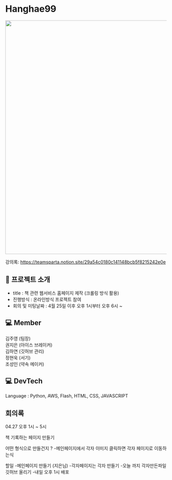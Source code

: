 # Hanghae99

<img src = "https://images.velog.io/post-images/chltndid724/9b356620-f234-11e9-b908-a36ade2c465a/%EC%86%8C%ED%94%84%ED%8A%B8%EC%9B%A8%EC%96%B4%EA%B0%9C%EB%B0%9C%EC%9E%901.png" width =730/>

강의록: https://teamsparta.notion.site/29a54c0180c141148bcb5f8215242e0e

## 📖 프로젝트 소개 

- title : 책 관련 웹서비스 홈페이지 제작 (크롤링 방식 활용)
- 진행방식 : 온라인방식 프로젝트 참여
- 회의 및 미팅날짜 : 4월 25일 이후 오후 1시부터 오후 6시 ~ 


  
## 💻 Member
김주영 (팀장)     
권지은 (아이스 브레이커)   
김하연  (깃허브 관리)    
정현욱 (서기)     
조성인 (약속 메이커)   
    
    


## 💻 DevTech  
Language : Python, AWS, Flash, HTML, CSS, JAVASCRIPT 


## 회의록 

04.27 오후 1시 ~ 5시

책 기록하는 페이지 만들기

어떤 형식으로 만들건지 ?
-메인페이지에서 각자 이미지 클릭하면
 각자 페이지로 이동하는식

할일
-메인페이지 만들기 (지은님)
-각자페이지는 각자 만들기
-오늘 까지 각자만든파일 깃허브 올리기
-내일 오후 1시 배포
